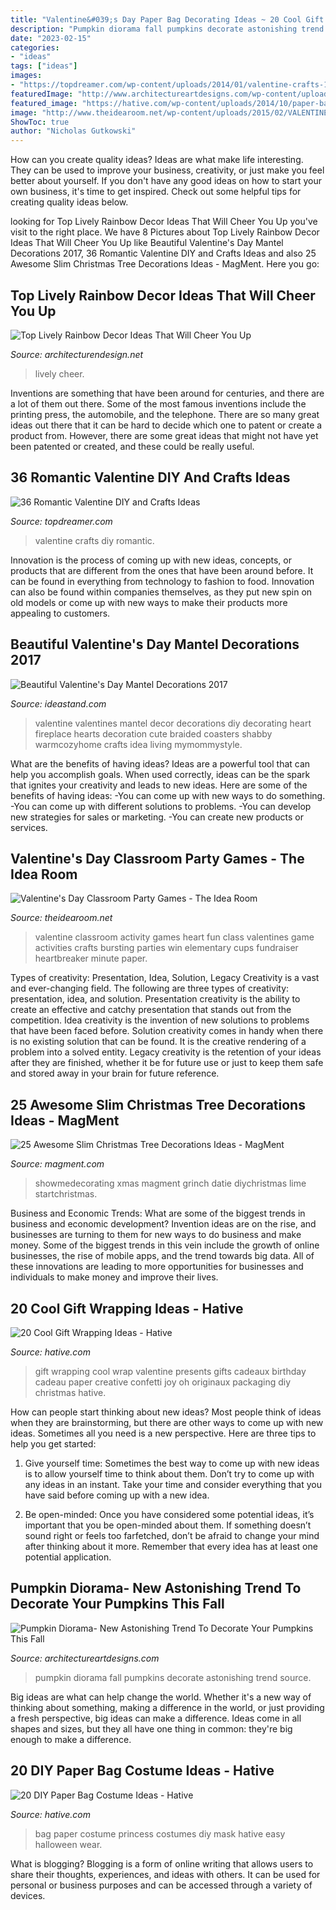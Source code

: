 ```yaml
---
title: "Valentine&#039;s Day Paper Bag Decorating Ideas ~ 20 Cool Gift Wrapping Ideas"
description: "Pumpkin diorama fall pumpkins decorate astonishing trend source"
date: "2023-02-15"
categories:
- "ideas"
tags: ["ideas"]
images:
- "https://topdreamer.com/wp-content/uploads/2014/01/valentine-crafts-13.jpg"
featuredImage: "http://www.architectureartdesigns.com/wp-content/uploads/2016/10/10-22.jpg"
featured_image: "https://hative.com/wp-content/uploads/2014/10/paper-bag-costume-ideas/19-paper-bag-princess.jpg"
image: "http://www.theidearoom.net/wp-content/uploads/2015/02/VALENTINE-CLASSROOM-ACTIVITY-HEARTBREAKER.jpg"
ShowToc: true
author: "Nicholas Gutkowski"
---
```



How can you create quality ideas?
Ideas are what make life interesting. They can be used to improve your business, creativity, or just make you feel better about yourself. If you don't have any good ideas on how to start your own business, it's time to get inspired. Check out some helpful tips for creating quality ideas below.

	

		
looking for Top Lively Rainbow Decor Ideas That Will Cheer You Up you've visit to the right place. We have 8 Pictures about Top Lively Rainbow Decor Ideas That Will Cheer You Up like Beautiful Valentine&#039;s Day Mantel Decorations 2017, 36 Romantic Valentine DIY and Crafts Ideas and also 25 Awesome Slim Christmas Tree Decorations Ideas - MagMent. Here you go:
		
    
## Top Lively Rainbow Decor Ideas That Will Cheer You Up

<img loading=lazy src="https://cdn.architecturendesign.net/wp-content/uploads/2016/01/AD-Top-Lively-Rainbow-Decor-Ideas-That-Will-Cheer-You-Up-11.jpg" onerror="this.onerror=null;this.src='https://tse1.mm.bing.net/th?id=OIP.00h42WvyDbQSbXiLQ40bAAHaLH&amp;pid=15.1';" alt="Top Lively Rainbow Decor Ideas That Will Cheer You Up">

_Source: architecturendesign.net_

>lively cheer. 

	

Inventions are something that have been around for centuries, and there are a lot of them out there. Some of the most famous inventions include the printing press, the automobile, and the telephone. There are so many great ideas out there that it can be hard to decide which one to patent or create a product from. However, there are some great ideas that might not have yet been patented or created, and these could be really useful.

    
## 36 Romantic Valentine DIY And Crafts Ideas

<img loading=lazy src="https://topdreamer.com/wp-content/uploads/2014/01/valentine-crafts-13.jpg" onerror="this.onerror=null;this.src='https://tse4.mm.bing.net/th?id=OIP.GgBbUUqs50vIctTaDUZP3AHaJ4&amp;pid=15.1';" alt="36 Romantic Valentine DIY and Crafts Ideas">

_Source: topdreamer.com_

>valentine crafts diy romantic. 

	

Innovation is the process of coming up with new ideas, concepts, or products that are different from the ones that have been around before. It can be found in everything from technology to fashion to food. Innovation can also be found within companies themselves, as they put new spin on old models or come up with new ways to make their products more appealing to customers.

    
## Beautiful Valentine&#039;s Day Mantel Decorations 2017

<img loading=lazy src="http://ideastand.com/wp-content/uploads/2016/02/valentines-mantel-decorations/9-valentines-day-mantel-ideas.jpg" onerror="this.onerror=null;this.src='https://tse2.mm.bing.net/th?id=OIP.AuUL0C5OoLS8iXX2OL32bQHaLJ&amp;pid=15.1';" alt="Beautiful Valentine&#039;s Day Mantel Decorations 2017">

_Source: ideastand.com_

>valentine valentines mantel decor decorations diy decorating heart fireplace hearts decoration cute braided coasters shabby warmcozyhome crafts idea living mymommystyle. 

	

What are the benefits of having ideas?
Ideas are a powerful tool that can help you accomplish goals. When used correctly, ideas can be the spark that ignites your creativity and leads to new ideas. Here are some of the benefits of having ideas: 
-You can come up with new ways to do something. 
-You can come up with different solutions to problems. 
-You can develop new strategies for sales or marketing. 
-You can create new products or services.

    
## Valentine&#039;s Day Classroom Party Games - The Idea Room

<img loading=lazy src="http://www.theidearoom.net/wp-content/uploads/2015/02/VALENTINE-CLASSROOM-ACTIVITY-HEARTBREAKER.jpg" onerror="this.onerror=null;this.src='https://tse4.mm.bing.net/th?id=OIP.YEac0YsYLIfVQb1wUROdiQHaKI&amp;pid=15.1';" alt="Valentine&#039;s Day Classroom Party Games - The Idea Room">

_Source: theidearoom.net_

>valentine classroom activity games heart fun class valentines game activities crafts bursting parties win elementary cups fundraiser heartbreaker minute paper. 

	

Types of creativity: Presentation, Idea, Solution, Legacy
Creativity is a vast and ever-changing field. The following are three types of creativity: presentation, idea, and solution. Presentation creativity is the ability to create an effective and catchy presentation that stands out from the competition. Idea creativity is the invention of new solutions to problems that have been faced before. Solution creativity comes in handy when there is no existing solution that can be found. It is the creative rendering of a problem into a solved entity. Legacy creativity is the retention of your ideas after they are finished, whether it be for future use or just to keep them safe and stored away in your brain for future reference.

    
## 25 Awesome Slim Christmas Tree Decorations Ideas - MagMent

<img loading=lazy src="http://www.magment.com/wp-content/uploads/2016/10/White-Christmas-Tree-Decorating-Themes.jpg" onerror="this.onerror=null;this.src='https://tse4.mm.bing.net/th?id=OIP.0GRcObJJJl4f1_mDdv3WfAHaLH&amp;pid=15.1';" alt="25 Awesome Slim Christmas Tree Decorations Ideas - MagMent">

_Source: magment.com_

>showmedecorating xmas magment grinch datie diychristmas lime startchristmas. 

	

Business and Economic Trends: What are some of the biggest trends in business and economic development?
Invention ideas are on the rise, and businesses are turning to them for new ways to do business and make money. Some of the biggest trends in this vein include the growth of online businesses, the rise of mobile apps, and the trend towards big data. All of these innovations are leading to more opportunities for businesses and individuals to make money and improve their lives.

    
## 20 Cool Gift Wrapping Ideas - Hative

<img loading=lazy src="https://hative.com/wp-content/uploads/2014/10/gift-wrapping-ideas/18-cool-gift-wrapping-ideas.jpg" onerror="this.onerror=null;this.src='https://tse1.mm.bing.net/th?id=OIP.y0RrePIHy3G-BNjv_nTHvAHaJ4&amp;pid=15.1';" alt="20 Cool Gift Wrapping Ideas - Hative">

_Source: hative.com_

>gift wrapping cool wrap valentine presents gifts cadeaux birthday cadeau paper creative confetti joy oh originaux packaging diy christmas hative. 

	

How can people start thinking about new ideas?
Most people think of ideas when they are brainstorming, but there are other ways to come up with new ideas. Sometimes all you need is a new perspective. Here are three tips to help you get started: 
1. Give yourself time: Sometimes the best way to come up with new ideas is to allow yourself time to think about them. Don’t try to come up with any ideas in an instant. Take your time and consider everything that you have said before coming up with a new idea. 

2. Be open-minded: Once you have considered some potential ideas, it’s important that you be open-minded about them. If something doesn’t sound right or feels too farfetched, don’t be afraid to change your mind after thinking about it more. Remember that every idea has at least one potential application.

    
## Pumpkin Diorama- New Astonishing Trend To Decorate Your Pumpkins This Fall

<img loading=lazy src="http://www.architectureartdesigns.com/wp-content/uploads/2016/10/10-22.jpg" onerror="this.onerror=null;this.src='https://tse1.mm.bing.net/th?id=OIP.zmAZ5PgmJBIYFR9XN7Z9FAHaJ4&amp;pid=15.1';" alt="Pumpkin Diorama- New Astonishing Trend To Decorate Your Pumpkins This Fall">

_Source: architectureartdesigns.com_

>pumpkin diorama fall pumpkins decorate astonishing trend source. 

	

Big ideas are what can help change the world. Whether it's a new way of thinking about something, making a difference in the world, or just providing a fresh perspective, big ideas can make a difference. Ideas come in all shapes and sizes, but they all have one thing in common: they're big enough to make a difference.

    
## 20 DIY Paper Bag Costume Ideas - Hative

<img loading=lazy src="https://hative.com/wp-content/uploads/2014/10/paper-bag-costume-ideas/19-paper-bag-princess.jpg" onerror="this.onerror=null;this.src='https://tse2.mm.bing.net/th?id=OIP.TOSh5LS-WSq5fPjx4NZtuAHaJ4&amp;pid=15.1';" alt="20 DIY Paper Bag Costume Ideas - Hative">

_Source: hative.com_

>bag paper costume princess costumes diy mask hative easy halloween wear. 

	

What is blogging?
Blogging is a form of online writing that allows users to share their thoughts, experiences, and ideas with others. It can be used for personal or business purposes and can be accessed through a variety of devices.

